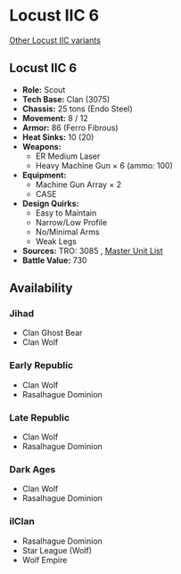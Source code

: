 # Locust IIC 6 

[Other Locust IIC variants](../locust_iic.md) 

## Locust IIC 6 

- **Role:** Scout 
- **Tech Base:** Clan (3075) 
- **Chassis:** 25 tons (Endo Steel) 
- **Movement:** 8 / 12 
- **Armor:** 86 (Ferro Fibrous) 
- **Heat Sinks:** 10 (20) 
- **Weapons:** 
  - ER Medium Laser 
  - Heavy Machine Gun × 6 (ammo: 100) 
- **Equipment:** 
  - Machine Gun Array × 2 
  - CASE 
- **Design Quirks:** 
  - Easy to Maintain 
  - Narrow/Low Profile 
  - No/Minimal Arms 
  - Weak Legs 
- **Sources:** TRO: 3085 , [Master Unit List](http://masterunitlist.info/Unit/Details/1919) 
- **Battle Value:** 730 

## Availability 

### Jihad 

- Clan Ghost Bear 
- Clan Wolf 

### Early Republic 

- Clan Wolf 
- Rasalhague Dominion 

### Late Republic 

- Clan Wolf 
- Rasalhague Dominion 

### Dark Ages 

- Clan Wolf 
- Rasalhague Dominion 

### ilClan 

- Rasalhague Dominion 
- Star League (Wolf) 
- Wolf Empire 

